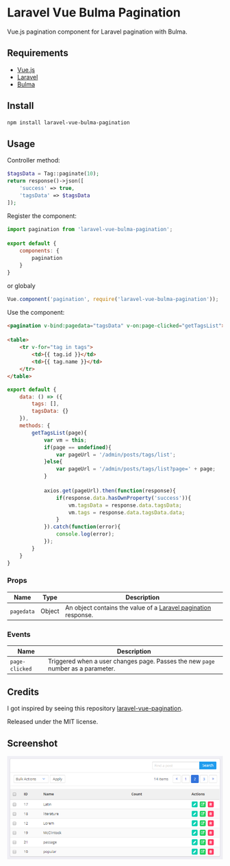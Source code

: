 # Laravel Vue Bulma Pagination
Vue.js pagination component for Laravel pagination with Bulma.

## Requirements

* [Vue.js](https://vuejs.org/)
* [Laravel](http://laravel.com/docs/)
* [Bulma](https://bulma.io/documentation/overview/start/)

## Install

```bash
npm install laravel-vue-bulma-pagination
```

## Usage

Controller method:

```php
$tagsData = Tag::paginate(10);
return response()->json([
    'success' => true,
    'tagsData' => $tagsData
]);
```

Register the component:

```javascript
import pagination from 'laravel-vue-bulma-pagination';

export default {
    components: {
        pagination
    }
}
```

or globaly

```javascript
Vue.component('pagination', require('laravel-vue-bulma-pagination'));
```

Use the component:

```html
<pagination v-bind:pagedata="tagsData" v-on:page-clicked="getTagsList"></pagination>

<table>
	<tr v-for="tag in tags">
	    <td>{{ tag.id }}</td>
	    <td>{{ tag.name }}</td>
	</tr>
</table>
```

```javascript
export default {
	data: () => ({
		tags: [],
		tagsData: {}
	}),
	methods: {
		getTagsList(page){
			var vm = this;
			if(page == undefined){
				var pageUrl = '/admin/posts/tags/list';
			}else{
				var pageUrl = '/admin/posts/tags/list?page=' + page;
			}
			
			axios.get(pageUrl).then(function(response){
				if(response.data.hasOwnProperty('success')){
					vm.tagsData = response.data.tagsData;
					vm.tags = response.data.tagsData.data;
				}
			}).catch(function(error){
				console.log(error);
			});
		}
	}
}
```

### Props

| Name | Type | Description |
| --- | --- | --- |
| `pagedata` | Object | An object contains the value of a [Laravel pagination](https://laravel.com/docs/5.5/pagination#paginating-eloquent-results) response. |


### Events

| Name | Description |
| --- | --- |
| `page-clicked` | Triggered when a user changes page. Passes the new `page` number as a parameter. |


## Credits

I got inspired by seeing this repository [laravel-vue-pagination](https://github.com/gilbitron/laravel-vue-pagination). 

Released under the MIT license.

## Screenshot

![Screenshot](screenshot.png)